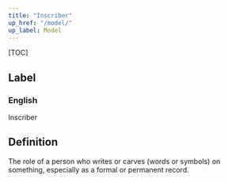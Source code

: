 ```yaml
---
title: "Inscriber"
up_href: "/model/"
up_label: Model
---
```


[TOC]

## Label

### English
Inscriber


## Definition
The role of a person who writes or carves (words or symbols) on something, especially as a formal or permanent record. 


    
